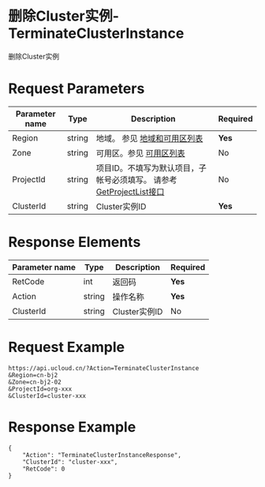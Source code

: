 # 删除Cluster实例-TerminateClusterInstance

删除Cluster实例

# Request Parameters
|Parameter name|Type|Description|Required|
|---|---|---|---|
|Region|string|地域。 参见 [地域和可用区列表](../summary/regionlist.html)|**Yes**|
|Zone|string|可用区。参见 [可用区列表](../summary/regionlist.html)|No|
|ProjectId|string|项目ID。不填写为默认项目，子帐号必须填写。 请参考[GetProjectList接口](../summary/get_project_list.html)|No|
|ClusterId|string|Cluster实例ID|**Yes**|

# Response Elements
|Parameter name|Type|Description|Required|
|---|---|---|---|
|RetCode|int|返回码|**Yes**|
|Action|string|操作名称|**Yes**|
|ClusterId|string|Cluster实例ID|No|

# Request Example
```
https://api.ucloud.cn/?Action=TerminateClusterInstance
&Region=cn-bj2
&Zone=cn-bj2-02
&ProjectId=org-xxx
&ClusterId=cluster-xxx
```

# Response Example
```
{
    "Action": "TerminateClusterInstanceResponse", 
    "ClusterId": "cluster-xxx", 
    "RetCode": 0
}
```

